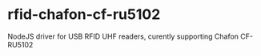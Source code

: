 # rfid-chafon-cf-ru5102
 NodeJS driver for USB RFID UHF readers, curently supporting Chafon CF-RU5102
